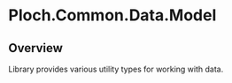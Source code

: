 ﻿# Ploch.Common.Data.Model

## Overview

Library provides various utility types for working with data.